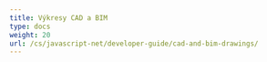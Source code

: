 ```yaml
---
title: Výkresy CAD a BIM
type: docs
weight: 20
url: /cs/javascript-net/developer-guide/cad-and-bim-drawings/
---
```

